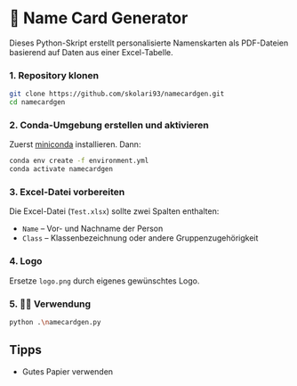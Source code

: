 # 🪪 Name Card Generator

Dieses Python-Skript erstellt personalisierte Namenskarten als PDF-Dateien basierend auf Daten aus einer Excel-Tabelle.

### 1. Repository klonen

```bash
git clone https://github.com/skolari93/namecardgen.git
cd namecardgen
```

### 2. Conda-Umgebung erstellen und aktivieren

Zuerst [miniconda](https://www.anaconda.com/docs/getting-started/miniconda/main) installieren. Dann:

```bash
conda env create -f environment.yml
conda activate namecardgen
```

### 3. Excel-Datei vorbereiten

Die Excel-Datei (`Test.xlsx`) sollte zwei Spalten enthalten:
- `Name` – Vor- und Nachname der Person
- `Class` – Klassenbezeichnung oder andere Gruppenzugehörigkeit

### 4. Logo

Ersetze `logo.png` durch eigenes gewünschtes Logo.

### 5. 🏃‍♂️ Verwendung

```bash
python .\namecardgen.py
```

## Tipps
- Gutes Papier verwenden